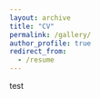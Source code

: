 ```yaml
---
layout: archive
title: "CV"
permalink: /gallery/
author_profile: true
redirect_from:
  - /resume
---
```


test
